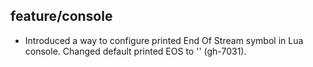 ## feature/console

* Introduced a way to configure printed End Of Stream symbol in Lua console.
  Changed default printed EOS to '' (gh-7031).
